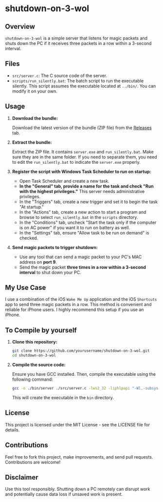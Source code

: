 # shutdown-on-3-wol

## Overview

`shutdown-on-3-wol` is a simple server that listens for magic packets and shuts down the PC if it receives three packets in a row within a 3-second interval.

## Files

- `src/server.c`: The C source code of the server.
- `scripts/run_silently.bat`: The batch script to run the executable silently. This script assumes the executable located at `../bin/`. You can modify it on your own.

## Usage

1. **Download the bundle:**

   Download the latest version of the bundle (ZIP file) from the [Releases](https://github.com/gwonhong/shutdown-on-3-wol/releases) tab.

2. **Extract the bundle:**

   Extract the ZIP file. It contains `server.exe` and `run_silently.bat`. Make sure they are in the same folder. If you need to separate them, you need to edit the `run_silently.bat` to indicate the `server.exe` properly.

3. **Register the script with Windows Task Scheduler to run on startup:**

   - Open Task Scheduler and create a new task.
   - **In the "General" tab, provide a name for the task and check "Run with the highest privileges."** This server needs administrative privileges.
   - In the "Triggers" tab, create a new trigger and set it to begin the task "At startup."
   - In the "Actions" tab, create a new action to start a program and browse to select `run_silently.bat` in the `scripts` directory.
   - In the "Conditions" tab, uncheck "Start the task only if the computer is on AC power" if you want it to run on battery as well.
   - In the "Settings" tab, ensure "Allow task to be run on demand" is checked.

4. **Send magic packets to trigger shutdown:**

   - Use any tool that can send a magic packet to your PC's MAC address on **port 9**.
   - Send the magic packet **three times in a row within a 3-second interval** to shut down your PC.

## My Use Case

I use a combination of the iOS `Wake Me Up` application and the iOS `Shortcuts` app to send three magic packets in a row. This method is convenient and reliable for iPhone users. I highly recommend this setup if you use an iPhone.

## To Compile by yourself

1. **Clone this repository:**

   ```sh
   git clone https://github.com/yourusername/shutdown-on-3-wol.git
   cd shutdown-on-3-wol
   ```

2. **Compile the source code:**

   Ensure you have GCC installed. Then, compile the executable using the following command:
   
   ```sh
   gcc -o ./bin/server ./src/server.c -lws2_32 -liphlpapi "-Wl,-subsystem,console"
   ```

   This will create the executable in the `bin` directory.

## License

This project is licensed under the MIT License - see the LICENSE file for details.

## Contributions

Feel free to fork this project, make improvements, and send pull requests. Contributions are welcome!

## Disclaimer

Use this tool responsibly. Shutting down a PC remotely can disrupt work and potentially cause data loss if unsaved work is present.

